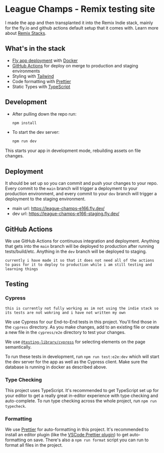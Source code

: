 # League Champs - Remix testing site

I made the app and then transplanted it into the Remix Indie stack, mainly for the fly.io and github actions default setup that it comes with. Learn more about [Remix Stacks](https://remix.run/stacks).

## What's in the stack

- [Fly app deployment](https://fly.io) with [Docker](https://www.docker.com/)
- [GitHub Actions](https://github.com/features/actions) for deploy on merge to production and staging environments
- Styling with [Tailwind](https://tailwindcss.com/)
- Code formatting with [Prettier](https://prettier.io)
- Static Types with [TypeScript](https://typescriptlang.org)

## Development

- After pulling down the repo run:

  ```sh
  npm install
  ```

- To start the dev server:

  ```sh
  npm run dev
  ```

This starts your app in development mode, rebuilding assets on file changes.

## Deployment

It should be set up so you can commit and push your changes to your repo. Every commit to the `main` branch will trigger a deployment to your production environment, and every commit to your `dev` branch will trigger a deployment to the staging environment.

- main url: https://league-champs-e166.fly.dev/
- dev url: https://league-champs-e166-staging.fly.dev/

## GitHub Actions

We use GitHub Actions for continuous integration and deployment. Anything that gets into the `main` branch will be deployed to production after running tests/build/etc. Anything in the `dev` branch will be deployed to staging.

`currently i have made it so that it does not need all of the actions to pass for it to deploy to production while i am still testing and learning things`

## Testing

### Cypress

`this is currently not fully working as im not using the indie stack so its tests are not wokring and i have not written my own`

We use Cypress for our End-to-End tests in this project. You'll find those in the `cypress` directory. As you make changes, add to an existing file or create a new file in the `cypress/e2e` directory to test your changes.

We use [`@testing-library/cypress`](https://testing-library.com/cypress) for selecting elements on the page semantically.

To run these tests in development, run `npm run test:e2e:dev` which will start the dev server for the app as well as the Cypress client. Make sure the database is running in docker as described above.

### Type Checking

This project uses TypeScript. It's recommended to get TypeScript set up for your editor to get a really great in-editor experience with type checking and auto-complete. To run type checking across the whole project, run `npm run typecheck`.

### Formatting

We use [Prettier](https://prettier.io/) for auto-formatting in this project. It's recommended to install an editor plugin (like the [VSCode Prettier plugin](https://marketplace.visualstudio.com/items?itemName=esbenp.prettier-vscode)) to get auto-formatting on save. There's also a `npm run format` script you can run to format all files in the project.
